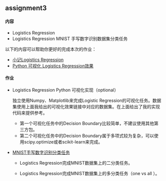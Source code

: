## assignment3 

#### 内容

- Logistics Regression
- Logistics Regression MNIST 手写数字识别数据集分类任务

以下的内容可以帮助你更好的完成本次的作业：

- [小记Logistics Regression](https://quinwu.github.io/2017/05/05/ML-Logistic-Regression/)
- [Python 可视化 Logistics Regression效果](https://github.com/quinwu/ml_implementation/tree/master/Logistic-Regression/optimizeMinimize)

#### 作业

- Logistics Regression Python 可视化实现（optional）

  独立使用Numpy、Matplotlib来完成Logistic Regression的可视化任务。数据集使用上面我给出的可视化效果链接中对应的数据集。在上面给出了我的实现代码来提供参考。

  - 第一个可视化任务中的Decision Boundary比较简单，不建议使用其他第三方包。
  - 第二个可视化任务中的Decision Boundary属于多项式较为复杂，可以使用scipy.optimize或者scikit-learn来完成。 

- [MNIST手写数字识别分类任务](homework)

  - Logistics Regression完成MNIST数据集上的二分类任务。

  - Logistics Regression完成MNIST数据集上的多分类任务（one vs all ）。

    ​

